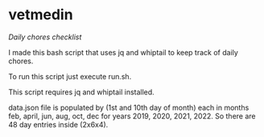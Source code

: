 # vetmedin
*Daily chores checklist*

I made this bash script that uses jq and whiptail to keep track of daily chores.

To run this script just execute run.sh.

This script requires jq and whiptail installed.

data.json file is populated by (1st and 10th day of month) each in months feb, april, jun, aug, oct, dec for years 2019, 2020, 2021, 2022. So there are 48 day entries inside (2x6x4).
